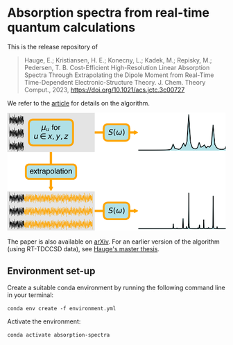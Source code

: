 # Absorption spectra from real-time quantum calculations

This is the release repository of 

> Hauge, E.; Kristiansen, H. E.; Konecny, L.; Kadek, M.; Repisky, M.; Pedersen, T. B. Cost-Efficient High-Resolution Linear Absorption Spectra Through Extrapolating the Dipole Moment from Real-Time Time-Dependent Electronic-Structure Theory. J. Chem. Theory Comput., 2023, https://doi.org/10.1021/acs.jctc.3c00727


We refer to the [article](https://doi.org/10.1021/acs.jctc.3c00727) for details on the algorithm. 

![Visual abstract.](TOC.png)

The paper is also available on [arXiv](https://arxiv.org/abs/2307.01511). For an earlier version of the algorithm (using RT-TDCCSD data), see 
[Hauge's master thesis](https://www.duo.uio.no/handle/10852/91284).


## Environment set-up
Create a suitable conda environment by running the following command line in your terminal:
```
conda env create -f environment.yml
```
Activate the environment:
```
conda activate absorption-spectra
```